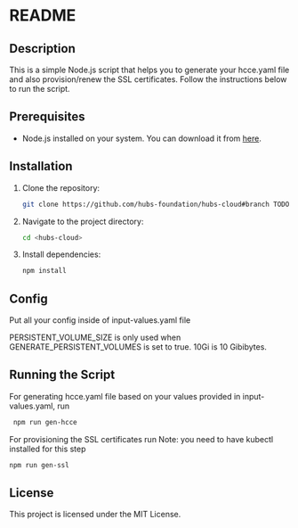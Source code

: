 # README

## Description

This is a simple Node.js script that helps you to generate your hcce.yaml file and also provision/renew the SSL certificates. Follow the instructions below to run the script.

## Prerequisites

- Node.js installed on your system. You can download it from [here](https://nodejs.org/).

## Installation

1. Clone the repository:
   ```sh
   git clone https://github.com/hubs-foundation/hubs-cloud#branch TODO
   ```
2. Navigate to the project directory:
   ```sh
   cd <hubs-cloud>
   ```
3. Install dependencies:
   ```sh
   npm install
   ```

## Config
Put all your config inside of input-values.yaml file

PERSISTENT_VOLUME_SIZE is only used when GENERATE_PERSISTENT_VOLUMES is set to true.
10Gi is 10 Gibibytes.

## Running the Script

For generating hcce.yaml file based on your values provided in input-values.yaml, run
```sh
 npm run gen-hcce
 ```

For provisioning the SSL certificates run
Note: you need to have kubectl installed for this step
```sh
npm run gen-ssl
```





## License

This project is licensed under the MIT License.
